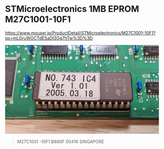 # STMicroelectronics 1MB EPROM M27C1001-10F1
https://www.mouser.jp/ProductDetail/STMicroelectronics/M27C1001-10F1?qs=mLGruWOCTdESaDI3Gg7hTw%3D%3D

![表面](https://github.com/smdn/txline-map-display/blob/images/doc/modules/6M15040/IC4/face.jpg)
>  M27C1001
>     -10F1
>     B880F
>     0041K
> SINGAPORE
